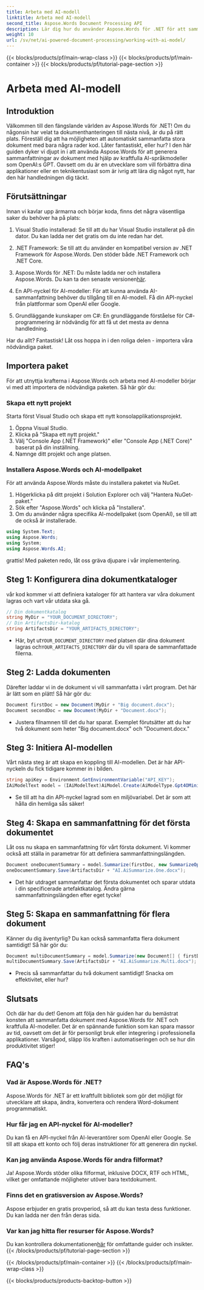 ```yaml
---
title: Arbeta med AI-modell
linktitle: Arbeta med AI-modell
second_title: Aspose.Words Document Processing API
description: Lär dig hur du använder Aspose.Words för .NET för att sammanfatta dokument med AI. Enkla steg för att förbättra dokumenthanteringen.
weight: 10
url: /sv/net/ai-powered-document-processing/working-with-ai-model/
---
```


{{< blocks/products/pf/main-wrap-class >}}
{{< blocks/products/pf/main-container >}}
{{< blocks/products/pf/tutorial-page-section >}}

# Arbeta med AI-modell

## Introduktion

Välkommen till den fängslande världen av Aspose.Words för .NET! Om du någonsin har velat ta dokumenthanteringen till nästa nivå, är du på rätt plats. Föreställ dig att ha möjligheten att automatiskt sammanfatta stora dokument med bara några rader kod. Låter fantastiskt, eller hur? I den här guiden dyker vi djupt in i att använda Aspose.Words för att generera sammanfattningar av dokument med hjälp av kraftfulla AI-språkmodeller som OpenAI:s GPT. Oavsett om du är en utvecklare som vill förbättra dina applikationer eller en teknikentusiast som är ivrig att lära dig något nytt, har den här handledningen dig täckt.

## Förutsättningar

Innan vi kavlar upp ärmarna och börjar koda, finns det några väsentliga saker du behöver ha på plats:

1. Visual Studio installerad: Se till att du har Visual Studio installerat på din dator. Du kan ladda ner det gratis om du inte redan har det.
  
2. .NET Framework: Se till att du använder en kompatibel version av .NET Framework för Aspose.Words. Den stöder både .NET Framework och .NET Core.

3.  Aspose.Words för .NET: Du måste ladda ner och installera Aspose.Words. Du kan ta den senaste versionen[här](https://releases.aspose.com/words/net/).

4. En API-nyckel för AI-modeller: För att kunna använda AI-sammanfattning behöver du tillgång till en AI-modell. Få din API-nyckel från plattformar som OpenAI eller Google.

5. Grundläggande kunskaper om C#: En grundläggande förståelse för C#-programmering är nödvändig för att få ut det mesta av denna handledning.

Har du allt? Fantastisk! Låt oss hoppa in i den roliga delen - importera våra nödvändiga paket.

## Importera paket

För att utnyttja krafterna i Aspose.Words och arbeta med AI-modeller börjar vi med att importera de nödvändiga paketen. Så här gör du:

### Skapa ett nytt projekt

Starta först Visual Studio och skapa ett nytt konsolapplikationsprojekt.

1. Öppna Visual Studio.
2. Klicka på "Skapa ett nytt projekt."
3. Välj "Console App (.NET Framework)" eller "Console App (.NET Core)" baserat på din inställning.
4. Namnge ditt projekt och ange platsen.

### Installera Aspose.Words och AI-modellpaket

För att använda Aspose.Words måste du installera paketet via NuGet.

1. Högerklicka på ditt projekt i Solution Explorer och välj "Hantera NuGet-paket."
2. Sök efter "Aspose.Words" och klicka på "Installera".
3. Om du använder några specifika AI-modellpaket (som OpenAI), se till att de också är installerade.
```csharp
using System.Text;
using Aspose.Words;
using System;
using Aspose.Words.AI;
```
grattis! Med paketen redo, låt oss gräva djupare i vår implementering.

## Steg 1: Konfigurera dina dokumentkataloger

vår kod kommer vi att definiera kataloger för att hantera var våra dokument lagras och vart vår utdata ska gå. 

```csharp
// Din dokumentkatalog
string MyDir = "YOUR_DOCUMENT_DIRECTORY";
// Din ArtifactsDir-katalog
string ArtifactsDir = "YOUR_ARTIFACTS_DIRECTORY";
```

-  Här, byt ut`YOUR_DOCUMENT_DIRECTORY` med platsen där dina dokument lagras och`YOUR_ARTIFACTS_DIRECTORY` där du vill spara de sammanfattade filerna.

## Steg 2: Ladda dokumenten

Därefter laddar vi in de dokument vi vill sammanfatta i vårt program. Det här är lätt som en plätt! Så här gör du:

```csharp
Document firstDoc = new Document(MyDir + "Big document.docx");
Document secondDoc = new Document(MyDir + "Document.docx");
```

- Justera filnamnen till det du har sparat. Exemplet förutsätter att du har två dokument som heter "Big document.docx" och "Document.docx."

## Steg 3: Initiera AI-modellen

Vårt nästa steg är att skapa en koppling till AI-modellen. Det är här API-nyckeln du fick tidigare kommer in i bilden.

```csharp
string apiKey = Environment.GetEnvironmentVariable("API_KEY");
IAiModelText model = (IAiModelText)AiModel.Create(AiModelType.Gpt4OMini).WithApiKey(apiKey);
```

- Se till att ha din API-nyckel lagrad som en miljövariabel. Det är som att hålla din hemliga sås säker!

## Steg 4: Skapa en sammanfattning för det första dokumentet

Låt oss nu skapa en sammanfattning för vårt första dokument. Vi kommer också att ställa in parametrar för att definiera sammanfattningslängden.

```csharp
Document oneDocumentSummary = model.Summarize(firstDoc, new SummarizeOptions() { SummaryLength = SummaryLength.Short });
oneDocumentSummary.Save(ArtifactsDir + "AI.AiSummarize.One.docx");
```

- Det här utdraget sammanfattar det första dokumentet och sparar utdata i din specificerade artefaktkatalog. Ändra gärna sammanfattningslängden efter eget tycke!

## Steg 5: Skapa en sammanfattning för flera dokument

Känner du dig äventyrlig? Du kan också sammanfatta flera dokument samtidigt! Så här gör du:

```csharp
Document multiDocumentSummary = model.Summarize(new Document[] { firstDoc, secondDoc }, new SummarizeOptions() { SummaryLength = SummaryLength.Long });
multiDocumentSummary.Save(ArtifactsDir + "AI.AiSummarize.Multi.docx");
```

- Precis så sammanfattar du två dokument samtidigt! Snacka om effektivitet, eller hur?

## Slutsats

Och där har du det! Genom att följa den här guiden har du bemästrat konsten att sammanfatta dokument med Aspose.Words för .NET och kraftfulla AI-modeller. Det är en spännande funktion som kan spara massor av tid, oavsett om det är för personligt bruk eller integrering i professionella applikationer. Varsågod, släpp lös kraften i automatiseringen och se hur din produktivitet stiger!

## FAQ's

### Vad är Aspose.Words för .NET?
Aspose.Words för .NET är ett kraftfullt bibliotek som gör det möjligt för utvecklare att skapa, ändra, konvertera och rendera Word-dokument programmatiskt.

### Hur får jag en API-nyckel för AI-modeller?
Du kan få en API-nyckel från AI-leverantörer som OpenAI eller Google. Se till att skapa ett konto och följ deras instruktioner för att generera din nyckel.

### Kan jag använda Aspose.Words för andra filformat?
Ja! Aspose.Words stöder olika filformat, inklusive DOCX, RTF och HTML, vilket ger omfattande möjligheter utöver bara textdokument.

### Finns det en gratisversion av Aspose.Words?
Aspose erbjuder en gratis provperiod, så att du kan testa dess funktioner. Du kan ladda ner den från deras sida.

### Var kan jag hitta fler resurser för Aspose.Words?
 Du kan kontrollera dokumentationen[här](https://reference.aspose.com/words/net/) för omfattande guider och insikter.
{{< /blocks/products/pf/tutorial-page-section >}}

{{< /blocks/products/pf/main-container >}}
{{< /blocks/products/pf/main-wrap-class >}}

{{< blocks/products/products-backtop-button >}}
